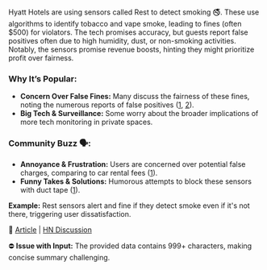 Hyatt Hotels are using sensors called Rest to detect smoking 🚭. These use algorithms to identify tobacco and vape smoke, leading to fines (often $500) for violators. The tech promises accuracy, but guests report false positives often due to high humidity, dust, or non-smoking activities. Notably, the sensors promise revenue boosts, hinting they might prioritize profit over fairness. 

### Why It’s Popular:
- **Concern Over False Fines:** Many discuss the fairness of these fines, noting the numerous reports of false positives ([1](https://news.ycombinator.com/item?id=44613527), [2](https://news.ycombinator.com/item?id=44616034)). 
- **Big Tech & Surveillance:** Some worry about the broader implications of more tech monitoring in private spaces.

### Community Buzz 🗣️:
- **Annoyance & Frustration:** Users are concerned over potential false charges, comparing to car rental fees ([1](https://news.ycombinator.com/item?id=44615610)).
- **Funny Takes & Solutions:** Humorous attempts to block these sensors with duct tape ([1](https://news.ycombinator.com/item?id=44612972)).

**Example:** Rest sensors alert and fine if they detect smoke even if it's not there, triggering user dissatisfaction. 

🔗 [Article](https://twitter.com/_ZachGriff/status/1945959030851035223) | [HN Discussion](https://news.ycombinator.com/item?id=44612487) 

⛔️ **Issue with Input:** The provided data contains 999+ characters, making concise summary challenging.
